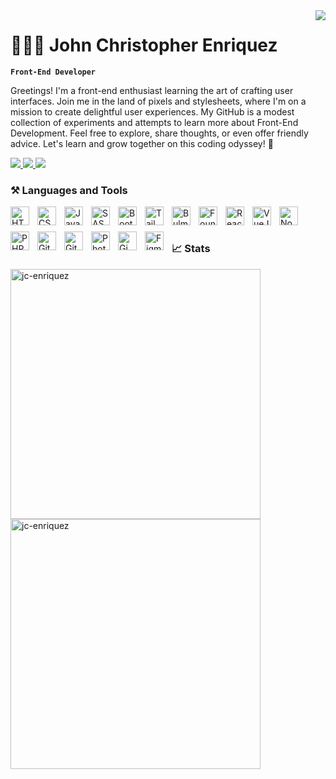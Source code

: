<img align="right" src="https://visitor-badge.laobi.icu/badge?page_id=jc-enriquez.jc-enriquez" />

# 👨🏻‍💻 John Christopher Enriquez

**`Front-End Developer`**

 Greetings! I'm a front-end enthusiast learning the art of crafting user interfaces. Join me in the land of pixels and stylesheets, where I'm on a mission to create delightful user experiences. My GitHub is a modest collection of experiments and attempts to learn more about Front-End Development. Feel free to explore, share thoughts, or even offer friendly advice. Let's learn and grow together on this coding odyssey! 🌱

<p align="left"> 
  <a href="mailto:john.christopher.enriquez.2@gmail.com">
    <img src="https://img.shields.io/badge/Gmail-333333?style=for-the-badge&logo=gmail&logoColor=red" />
  </a>
  <a href="https://www.linkedin.com/in/jc-enriquez">
    <img src="https://img.shields.io/badge/LinkedIn-0077B5?style=for-the-badge&logo=linkedin&logoColor=white" />
  </a>
  <a href="https://jc-enriquez.github.io">
     <img src="https://img.shields.io/badge/Portfolio-FF5722?style=for-the-badge&logo=todoist&logoColor=white" />
  </a>
</p>

### ⚒️ Languages and Tools

<img align="left" width="30px" style="padding-right: 10px; padding-bottom:10px;" src="https://cdn.jsdelivr.net/gh/devicons/devicon/icons/html5/html5-plain.svg" alt="HTML icon" />    
<img align="left" width="30px" style="padding-right: 10px; padding-bottom:10px;" src="https://cdn.jsdelivr.net/gh/devicons/devicon/icons/css3/css3-plain.svg" alt="CSS icon"/>
<img align="left" width="30px" style="padding-right: 10px; padding-bottom:10px;" src="https://cdn.jsdelivr.net/gh/devicons/devicon/icons/javascript/javascript-plain.svg" alt="JavaScript icon"/> 
<img align="left" width="30px" style="padding-right: 10px; padding-bottom:10px;" src="https://cdn.jsdelivr.net/gh/devicons/devicon/icons/sass/sass-original.svg" alt="SASS icon" />
<img align="left" width="30px" style="padding-right: 10px; padding-bottom:10px;" src="https://cdn.jsdelivr.net/gh/devicons/devicon/icons/bootstrap/bootstrap-plain.svg" alt="Bootstrap icon" />  
<img align="left" width="30px" style="padding-right: 10px; padding-bottom:10px;" src="https://cdn.jsdelivr.net/gh/devicons/devicon/icons/tailwindcss/tailwindcss-plain.svg" alt="Tailwind icon" />
<img align="left" width="30px" style="padding-right: 10px; padding-bottom:10px;" src="https://cdn.jsdelivr.net/gh/devicons/devicon/icons/bulma/bulma-plain.svg" alt="Bulma icon"/>
<img align="left" width="30px" style="padding-right: 10px; padding-bottom:10px;" src="https://cdn.jsdelivr.net/gh/devicons/devicon/icons/foundation/foundation-original.svg" alt="Foundation icon" />
<img align="left" width="30px" style="padding-right: 10px; padding-bottom:10px;" src="https://cdn.jsdelivr.net/gh/devicons/devicon/icons/react/react-original.svg" alt="ReactJS icon"/>
<img align="left" width="30px" style="padding-right: 10px; padding-bottom:10px;" src="https://cdn.jsdelivr.net/gh/devicons/devicon/icons/vuejs/vuejs-original.svg" alt="VueJS icon"/>
<img align="left" width="30px" style="padding-right: 10px; padding-bottom:10px;" src="https://cdn.jsdelivr.net/gh/devicons/devicon/icons/nodejs/nodejs-original.svg" alt="NodeJS icon"/>
<img align="left" width="30px" style="padding-right: 10px; padding-bottom:10px;" src="https://cdn.jsdelivr.net/gh/devicons/devicon/icons/php/php-original.svg" alt="PHP icon"/>
<img align="left" width="30px" style="padding-right: 10px; padding-bottom:10px;" src="https://cdn.jsdelivr.net/gh/devicons/devicon/icons/git/git-original.svg" alt="Git icon"/>
<img align="left" width="30px" style="padding-right: 10px; padding-bottom:10px;" src="https://cdn.jsdelivr.net/gh/devicons/devicon/icons/github/github-original.svg" alt="Github icon" />
<img align="left" width="30px" style="padding-right: 10px; padding-bottom:10px;" src="https://cdn.jsdelivr.net/gh/devicons/devicon/icons/photoshop/photoshop-plain.svg" alt="Photoshop icon" />
<img align="left" width="30px" style="padding-right: 10px; padding-bottom:10px;" src="https://cdn.jsdelivr.net/gh/devicons/devicon/icons/gimp/gimp-original.svg" alt="Gimp icon" />
<img align="left" width="30px" style="padding-right: 10px; padding-bottom:10px;" src="https://cdn.jsdelivr.net/gh/devicons/devicon/icons/figma/figma-original.svg" alt="Figma icon" />
<br />

#

### 📈 Stats
<img width="400px" src="https://github-readme-stats.vercel.app/api?username=jc-enriquez&show_icons=true&locale=en&theme=merko" alt="jc-enriquez" />
<img width="400px" src="https://github-readme-streak-stats.herokuapp.com/?user=jc-enriquez&theme=merko" alt="jc-enriquez" />






